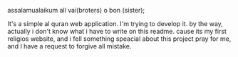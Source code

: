 assalamualaikum all vai(broters) o bon (sister);

It's a simple al quran web application.
I'm trying to develop it.
by the way, actually i don't know what i have to write on this readme. cause its my first religios website, and i fell something speacial about this project
pray for me, and I have a request to forgive all mistake.


